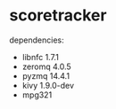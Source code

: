 scoretracker
============

dependencies:
* libnfc 1.7.1
* zeromq 4.0.5
* pyzmq 14.4.1
* kivy 1.9.0-dev
* mpg321